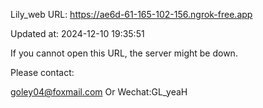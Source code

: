 Lily_web URL: https://ae6d-61-165-102-156.ngrok-free.app

Updated at: 2024-12-10 19:35:51

If you cannot open this URL, the server might be down.

Please contact: 

goley04@foxmail.com Or Wechat:GL_yeaH